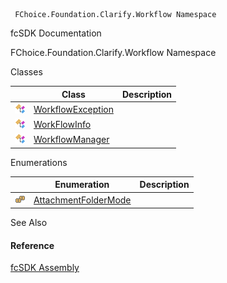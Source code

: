 ﻿     FChoice.Foundation.Clarify.Workflow Namespace                                                   

fcSDK Documentation

FChoice.Foundation.Clarify.Workflow Namespace

Classes

|   | Class | Description |
| --- | --- | --- |
| ![Class](dotnetimages/Class.png) | [WorkflowException](fcSDK~FChoice.Foundation.Clarify.Workflow.WorkflowException.md) |   |
| ![Class](dotnetimages/Class.png) | [WorkFlowInfo](fcSDK~FChoice.Foundation.Clarify.Workflow.WorkFlowInfo.md) |   |
| ![Class](dotnetimages/Class.png) | [WorkflowManager](fcSDK~FChoice.Foundation.Clarify.Workflow.WorkflowManager.md) |   |

Enumerations

|   | Enumeration | Description |
| --- | --- | --- |
| ![Enumeration](dotnetimages/Enumeration.png) | [AttachmentFolderMode](fcSDK~FChoice.Foundation.Clarify.Workflow.AttachmentFolderMode.md) |   |

See Also

#### Reference

[fcSDK Assembly](fcSDK.md)